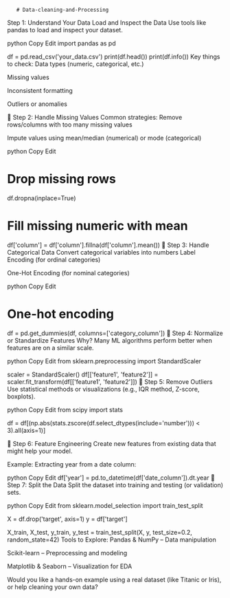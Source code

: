        # Data-cleaning-and-Processing

 Step 1: Understand Your Data
Load and Inspect the Data
Use tools like pandas to load and inspect your dataset.

python
Copy
Edit
import pandas as pd

df = pd.read_csv('your_data.csv')
print(df.head())
print(df.info())
Key things to check:
Data types (numeric, categorical, etc.)

Missing values

Inconsistent formatting

Outliers or anomalies

🔹 Step 2: Handle Missing Values
Common strategies:
Remove rows/columns with too many missing values

Impute values using mean/median (numerical) or mode (categorical)

python
Copy
Edit
# Drop missing rows
df.dropna(inplace=True)

# Fill missing numeric with mean
df['column'] = df['column'].fillna(df['column'].mean())
🔹 Step 3: Handle Categorical Data
Convert categorical variables into numbers
Label Encoding (for ordinal categories)

One-Hot Encoding (for nominal categories)

python
Copy
Edit
# One-hot encoding
df = pd.get_dummies(df, columns=['category_column'])
🔹 Step 4: Normalize or Standardize Features
Why?
Many ML algorithms perform better when features are on a similar scale.

python
Copy
Edit
from sklearn.preprocessing import StandardScaler

scaler = StandardScaler()
df[['feature1', 'feature2']] = scaler.fit_transform(df[['feature1', 'feature2']])
🔹 Step 5: Remove Outliers
Use statistical methods or visualizations (e.g., IQR method, Z-score, boxplots).

python
Copy
Edit
from scipy import stats

df = df[(np.abs(stats.zscore(df.select_dtypes(include='number'))) < 3).all(axis=1)]


🔹 Step 6: Feature Engineering
Create new features from existing data that might help your model.

Example: Extracting year from a date column:

python
Copy
Edit
df['year'] = pd.to_datetime(df['date_column']).dt.year
🔹 Step 7: Split the Data
Split the dataset into training and testing (or validation) sets.

python
Copy
Edit
from sklearn.model_selection import train_test_split

X = df.drop('target', axis=1)
y = df['target']

X_train, X_test, y_train, y_test = train_test_split(X, y, test_size=0.2, random_state=42)
Tools to Explore:
Pandas & NumPy – Data manipulation

Scikit-learn – Preprocessing and modeling

Matplotlib & Seaborn – Visualization for EDA

Would you like a hands-on example using a real dataset (like Titanic or Iris), or help cleaning your own data?
